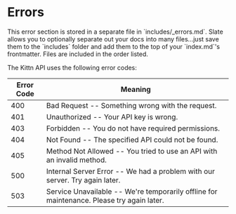 # Errors

<aside class="notice">This error section is stored in a separate file in `includes/_errors.md`. Slate allows you to optionally separate out your docs into many files...just save them to the `includes` folder and add them to the top of your `index.md`'s frontmatter. Files are included in the order listed.</aside>

The Kittn API uses the following error codes:


Error Code | Meaning
---------- | -------
400 | Bad Request -- Something wrong with the request.
401 | Unauthorized -- Your API key is wrong.
403 | Forbidden -- You do not have required permissions.
404 | Not Found -- The specified API could not be found.
405 | Method Not Allowed -- You tried to use an API with an invalid method.
500 | Internal Server Error -- We had a problem with our server. Try again later.
503 | Service Unavailable -- We're temporarily offline for maintenance. Please try again later.

